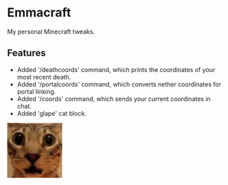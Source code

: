 # Emmacraft

My personal Minecraft tweaks.

## Features

- Added '/deathcoords' command, which prints the coordinates of your most recent death.
- Added '/portalcoords' command, which converts nether coordinates for portal linking.
- Added '/coords' command, which sends your current coordinates in chat.
- Added 'glape' cat block.

<img src="src/main/resources/assets/emmacraft/textures/block/glape.png" width="128" height="128">
